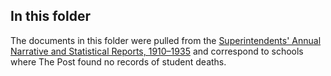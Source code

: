 ## In this folder

The documents in this folder were pulled from the [Superintendents' Annual Narrative and Statistical Reports, 1910–1935]((https://catalog.archives.gov/id/2049908)) and correspond to schools where The Post found no records of student deaths.